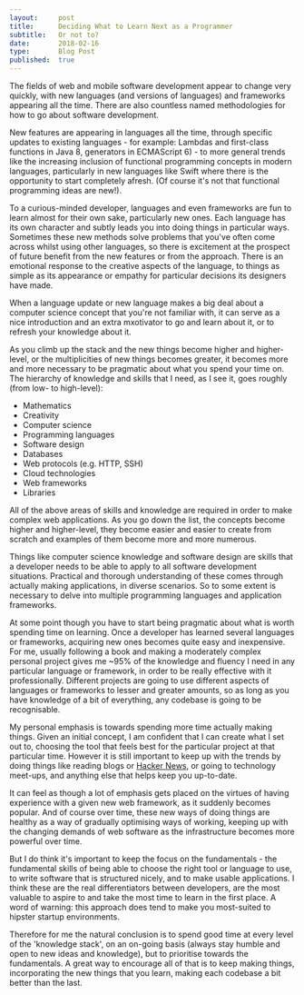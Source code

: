 ```yaml
---
layout:     post
title:      Deciding What to Learn Next as a Programmer
subtitle:   Or not to?
date:       2018-02-16
type:       Blog Post
published:  true
---
```



The fields of web and mobile software development appear to change very quickly, with new languages (and versions of
languages) and frameworks appearing all the time. There are also countless named methodologies for how to go
about software development.

New features are appearing in languages all the time, through specific updates to existing
languages - for example: Lambdas and first-class functions in Java 8, generators in ECMAScript 6) - to more general
trends like the increasing inclusion of functional programming concepts in modern languages, particularly in new
languages like Swift where there is the opportunity to start completely afresh. (Of course it's not that
functional programming ideas are new!).

To a curious-minded developer, languages and even frameworks are fun to learn almost for their own sake, particularly new ones.
Each language has its own character and subtly leads you into doing things in particular ways. Sometimes these
new methods solve problems that you've often come across whilst using other languages, so there is excitement at the
prospect of future benefit from the new features or from the approach. There is an emotional response to the creative aspects of the
language, to things as simple as its appearance or empathy for particular decisions its designers have made.

When a language update or new language makes a big deal about a computer science concept that you're not familiar with, it can serve
as a nice introduction and an extra mxotivator to go and learn about it, or to refresh your knowledge about it.

As you climb up the stack and the new things become higher and higher-level, or the multiplicities of new things becomes
greater, it becomes more and more necessary to be pragmatic about what you spend your time on. The hierarchy of knowledge
and skills that I need, as I see it, goes roughly (from low- to high-level):

* Mathematics
* Creativity
* Computer science
* Programming languages
* Software design
* Databases
* Web protocols (e.g. HTTP, SSH)
* Cloud technologies
* Web frameworks
* Libraries

All of the above areas of skills and knowledge are required in order to make complex web applications. As you go down
the list, the concepts become higher and higher-level, they become easier and easier to create from scratch and examples
of them become more and more numerous.

Things like computer science knowledge and software design are skills that a developer needs to be able to apply to all
software development situations. Practical and thorough understanding of these comes through actually making applications,
in diverse scenarios. So to some extent is necessary to delve into multiple programming languages and application
frameworks.

At some point though you have to start being pragmatic about what is worth spending time on learning. Once a developer
has learned several languages or frameworks, acquiring new ones becomes quite easy and inexpensive. For me, usually
following a book and making a moderately complex personal project gives me ~95% of the knowledge and fluency I need in any
 particular language or framework, in order to be really effective with it professionally. Different projects are going to use different aspects
of languages or frameworks to lesser and greater amounts, so as long as you have knowledge of a bit of everything,
any codebase is going to be recognisable.

My personal emphasis is towards spending more time actually making things. Given an initial concept,
I am confident that I can create what I set out to, choosing the tool that feels best for the particular project at that particular time.
However it is still important to keep up with the trends by doing things like reading blogs or [Hacker News](https://news.ycombinator.com), or going
to technology meet-ups, and anything else that helps keep you up-to-date.

It can feel as though a lot of emphasis gets placed on the virtues of having experience with a given new web framework, as
it suddenly becomes popular. And of course over time, these new ways of doing things are healthy as a way of gradually
optimising ways of working, keeping up with the changing demands of web software as the infrastructure becomes more
powerful over time.

But I do think it's important to keep the focus on the fundamentals - the fundamental skills
of being able to choose the right tool or language to use, to write software that is structured nicely, and to make
usable applications. I think these are the real differentiators between developers, are the most valuable to aspire to and take the most time to learn
in the first place. A word of warning: this approach does tend to make you most-suited to hipster startup environments.

Therefore for me the natural conclusion is to spend good time at every level of the 'knowledge stack', on an on-going basis
(always stay humble and open to new ideas and knowledge), but to prioritise towards the fundamentals. A great way
to encourage all of that is to keep making things, incorporating the new things that you learn, making each codebase
a bit better than the last.